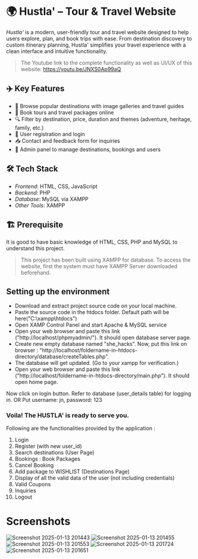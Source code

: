# 🌍 Hustla' – Tour & Travel Website

*Hustla'* is a modern, user-friendly tour and travel website designed to help users explore, plan, and book trips with ease. From destination discovery to custom itinerary planning, Hustla' simplifies your travel experience with a clean interface and intuitive functionality.
>The Youtube link to the complete functionality as well as UI/UX of this website:
>https://youtu.be/JNXS0Ap99aQ

## ✈️ Key Features

- 🧳 Browse popular destinations with image galleries and travel guides
- 📅 Book tours and travel packages online
- 🔍 Filter by destination, price, duration and themes (adventure, heritage, family, etc.)
- 🧍 User registration and login
- 📥 Contact and feedback form for inquiries
- 🎯 Admin panel to manage destinations, bookings and users

## 🛠️ Tech Stack

- *Frontend*: HTML, CSS, JavaScript
- *Backend*: PHP
- *Database*: MySQL via XAMPP
- *Other Tools*: XAMPP

## 🏗️ Prerequisite

It is good to have basic knowledge of HTML, CSS, PHP and MySQL to understand this project.
>This project has been built using XAMPP for database. To access the website, first the system must have XAMPP Server downloaded beforehand.

## Setting up the environment

- Download and extract project source code on your local machine.
- Paste the source code in the htdocs folder. Default path will be here("C:\xampp\htdocs")
- Open XAMP Control Panel and start Apache & MySQL service
- Open your web browser and paste this link ("http://localhost/phpmyadmin/"). It should open database server page.
- Create new empty database named "she_hacks". Now, put this link on browser : "http://localhost/foldername-in-htdocs-directory/database/createTables.php".
- The database will get updated. (Go to your xampp for verification.)
- Open your web browser and paste this link ("http://localhost/foldername-in-htdocs-directory/main.php"). It should open home page.


Now click on login button.
Refer to database (user_details table) for logging in.
OR
Put username: jn, password: 123

### Voila! The HUSTLA' is ready to serve you.

Following are the functionalities provided by the application :

1. Login
2. Register (with new user_id)
3. Search destinations (User Page)
4. Bookings : Book Packages
5. Cancel Booking
6. Add package to WISHLIST (Destinations Page)
7. Display of all the valid data of the user (not including credentials)
8. Valid Coupons
9. Inquiries
10. Logout



# Screenshots
![Screenshot 2025-01-13 201443](https://github.com/user-attachments/assets/843bb08d-635b-4fa7-a8ac-2d330c478d76)
![Screenshot 2025-01-13 201455](https://github.com/user-attachments/assets/03738b7b-dafb-4481-b5f7-cd0670b6d42a)
![Screenshot 2025-01-13 201553](https://github.com/user-attachments/assets/86cd5f27-1e94-463e-a0d6-d5ef4ecf8d75)
![Screenshot 2025-01-13 201724](https://github.com/user-attachments/assets/47ab48b6-a5e5-4c44-9aaf-e380d64b5a77)
![Screenshot 2025-01-13 201651](https://github.com/user-attachments/assets/21794abd-469f-4791-9935-d21fd3f9d005)
